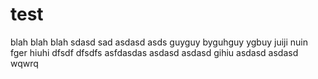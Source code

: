 # test

blah blah blah
sdasd sad
asdasd
asds
guyguy
byguhguy
ygbuy
juiji
nuin
fger
hiuhi
dfsdf
dfsdfs
asfdasdas
asdasd
asdasd
gihiu
asdasd
asdasd
wqwrq
